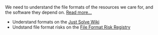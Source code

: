 We need to understand the file formats of the resources we care for, and the software they depend on. [Read more...](formats_main.md)

* Understand formats on the [Just Solve Wiki](http://justsolve.archiveteam.org)
* Undstand file format risks on the [File Format Risk Registry](http://wiki.opf-labs.org/display/TR/OPF+File+Format+Risk+Registry)

